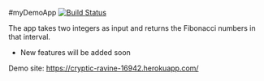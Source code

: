#myDemoApp [![Build Status](https://travis-ci.com/atahanunl/myDemoApp.svg?branch=main)](https://travis-ci.com/atahanunl/myDemoApp)

The app takes two integers as input and returns the Fibonacci numbers in that interval.
- New features will be added soon

Demo site: https://cryptic-ravine-16942.herokuapp.com/